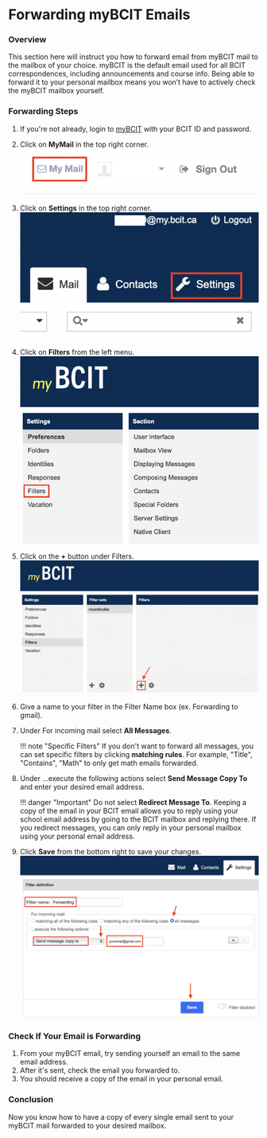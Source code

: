 # Forwarding myBCIT Emails

### Overview

This section here will instruct you how to forward email from myBCIT mail to the mailbox of your choice. myBCIT is the default email used for all BCIT correspondences, including announcements and course info. Being able to forward it to your personal mailbox means you won’t have to actively check the myBCIT mailbox yourself.

### Forwarding Steps

1. If you're not already, login to [myBCIT](https://my.bcit.ca) with your BCIT ID and password.
2. Click on **MyMail** in the top right corner.
![image](./Patty's%20Screenshots/COMM%20Screenshots/Screen%20Shot%202023-03-23%20at%204.44.22%20PM.png)
3. Click on **Settings** in the top right corner.  
![images](./Patty's%20Screenshots/COMM%20Screenshots/Screen%20Shot%202023-03-23%20at%204.46.43%20PM.png)
4. Click on **Filters** from the left menu.
![image](./Patty's%20Screenshots/COMM%20Screenshots/Screen%20Shot%202023-03-23%20at%204.49.21%20PM.png)
5. Click on the **+** button under Filters.
![image](./Patty's%20Screenshots/COMM%20Screenshots/Screen%20Shot%202023-03-23%20at%204.51.26%20PM.png)
6. Give a name to your filter in the Filter Name box (ex. Forwarding to gmail).
7. Under For incoming mail select **All Messages**.  
  
    !!! note "Specific Filters"
        If you don't want to forward all messages, you can set specific filters by clicking **matching rules**. For example, "Title", "Contains", "Math" to only get math emails forwarded.

8. Under ...execute the following actions select **Send Message Copy To** and enter your desired email address.

    !!! danger "Important"
        Do not select **Redirect Message To**. Keeping a copy of the email in your BCIT email allows you to reply using your school email address by going to the BCIT mailbox and replying there. If you redirect messages, you can only reply in your personal mailbox using your personal email address.

9. Click **Save** from the bottom right to save your changes.
![image](./Patty's%20Screenshots/COMM%20Screenshots/Screen%20Shot%202023-03-23%20at%204.54.06%20PM.png)

### Check If Your Email is Forwarding

1. From your myBCIT email, try sending yourself an email to the same email address.
2. After it's sent, check the email you forwarded to.
3. You should receive a copy of the email in your personal email.

### Conclusion

Now you know how to have a copy of every single email sent to your myBCIT mail forwarded to your desired mailbox.
